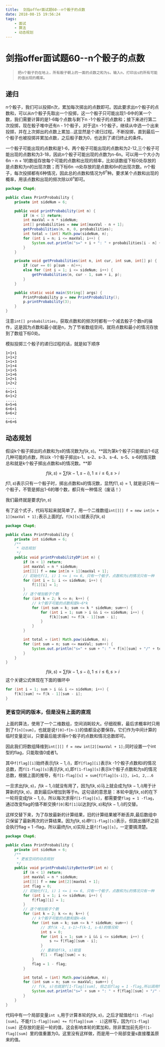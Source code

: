 ```yaml
---
title:  剑指offer面试题60--n个骰子的点数
date: 2018-08-15 19:56:24
tags: 
    - 面试
    - 算法
    - 动态规划
--- 
```

# 剑指offer面试题60--n个骰子的点数

> ```
> 把n个骰子扔在地上，所有骰子朝上的一面的点数之和为s。输入n，打印出s的所有可能的值出现的概率。
> ```

## 递归

n个骰子，我们可以投掷n次，累加每次掷出的点数即可。因此要求出n个骰子的点数和，可以从n个骰子先取出一个投掷，这一个骰子只可能出现1-6中的某一个数，我们需要计算的是1-6每个点数与剩下n -1个骰子的点数和；接下来进行第二次投掷，现在骰子堆中还有n - 1个骰子，对于这n -1个骰子，继续从中选一个出来投掷，并在上次掷出的点数上累加...这显然是个递归过程。不断投掷，直到最后一个骰子也被投掷并累加点数，之后骰子数为0，也达到了递归终止的条件。

一个骰子可能出现的点数和是1-6，两个骰子可能出现的点数和为2-12,三个骰子可能出现的点数和为3-18，因此n个骰子可能出现的点数为n-6n。可以用一个大小为6n - n + 1的数组存放每个可能的点数和出现的频率，比如该数组下标0处存放的是点数和为n的出现次数；而下标6n -n处存放的是点数和6n的出现次数。n个骰子，每次投掷都有6种情况，因此总的点数和情况为$6 ^ n$种。要求某个点数和出现的概率，用该点数和出现的频次除以$6 ^ n$即可。

```java
package Chap6;

public class PrintProbability {
    private int sideNum = 6;

    public void printProbability(int n) {
        if (n < 1) return;
        int maxVal = n * sideNum;
        int[] probabilities = new int[maxVal - n + 1];
        getProbabilities(n, n, 0, probabilities);
        int total = (int) Math.pow(sideNum, n);
        for (int i = n; i <= maxVal; i++) {
            System.out.println("s=" + i + ": " + probabilities[i - n] + "/" + total);
        }
    }

    private void getProbabilities(int n, int cur, int sum, int[] p) {
        if (cur == 0) p[sum - n]++;
        else for (int i = 1; i <= sideNum; i++) {
            getProbabilities(n, cur - 1, sum + i, p);
        }
    }

    public static void main(String[] args) {
        PrintProbability p = new PrintProbability();
        p.printProbability(3);
    }
}

```

注意`int[] probabilities`，获取点数和的频次时都有一个减去骰子个数n的操作，这是因为点数和最小就是n，为了节省数组空间，就将点数和最小的情况存放到了数组下标0处。

模拟投掷三个骰子的递归过程的话，就是如下顺序

```
1+1+1
1+1+2
1+1+3
1+1+4
1+1+5
1+1+6
1+2+1
1+2+2
.....
6+1+1
6+1+2
.....
6+5+6
6+6+1
6+6+2
.....
6+6+6
```

## 动态规划

假设k个骰子掷出的点数和为$s$的情况数为$f(k, s)$。**因为第k个骰子只能掷出1-6这几种可能的点数，所以k -1个骰子掷出s-1、s-2、s-3、s-4、s-5、s-6的情况数总和就是k个骰子掷出点数和s的情况数。**即

$$f(k, s) = \sum f(k-1, s-i), 1 \le i \le 6, s  > i$$

$f(1, s)$表示只有一个骰子时，掷出点数和s的情况数，显然$f(1, s) = 1$, 就是说只有一个骰子，不管是掷出1-6的哪个数，都只有一种情况（废话！）

我们最终就是要求$f(n, s)$

有了这个式子，代码写起来就简单了。用一个二维数组`int[][] f = new int[n + 1][maxVal + 1];`表示上面的$f$。`f[k][s]`就表示$f(k, s)$

```java
package Chap6;

public class PrintProbability {
    private int sideNum = 6;
    /**
     * 动态规划
     */
    public void printProbabilityDP(int n) {
        if (n < 1) return;
        int maxVal = n * sideNum;
        int[][] f = new int[n + 1][maxVal + 1];
        // 初始化f(1, i) 1 <= i <= 6, 只有一个骰子，点数和为i的情况只有一种
        for (int i = 1; i <= sideNum; i++) {
            f[1][i] = 1;
        }
        // 逐个增加骰子个数
        for (int k = 2; k <= n; k++) {
            // k个骰子可能的点数和是k~6*k
            for (int sum = k; sum <= k * sideNum; sum++) {
                for (int i = 1; sum > i && i <= sideNum; i++) {
                    f[k][sum] += f[k - 1][sum - i];
                }
            }
        }

        int total = (int) Math.pow(sideNum, n);
        for (int sum = n; sum <= maxVal; sum++) {
            System.out.println("s=" + sum + ": " + f[n][sum] + "/" + total);
        }
    }
}

```

$$f(k, s) = \sum f(k-1, s-i), 1 \le i \le 6, s  > i$$这个关键公式体现在下面的循环中

```java
for (int i = 1; sum > i && i <= sideNum; i++) {
	f[k][sum] += f[k - 1][sum - i];
}
```

### 更省空间的版本，但是没有上面的直观

上面的算法，使用了一个二维数组，空间消耗较大。仔细观察，最后求概率时只用到了`f[n][sum]`，也就是说`f[0]~f[n-1]`的值都没必要保存。它们作为中间计算的临时变量足以，只要最后能求得n个骰子的点数和情况总数即可。

因此我们将数组降维到`int[][] f = new int[2][maxVal + 1];`同时设置一个int 型的flag，只能取值0或者1。

其中`f[flag][i]`始终表示$f(k -1, i)$，即`f[flag][i]`表示k -1个骰子点数和i的情况总数，而`f[1-flag][s]`表示$f(k, s)$,即`f[1-flag][s]`表示k个骰子点数和为s的情况总数，根据上面的推导，有`f[1-flag][s] = sum{f[flag][s-i]}, i=1, 2,..6`

一旦求出$f(k, s)$，$f(k -1, i)$就没有用了，因为$f(k, s)$马上就会成为$f(k -1, i)$用于计算新的$f(k, s)$，直到最后k增加到等于n。这句话的意思是：本轮中是$f(k, s)$的在下一轮将变成$f(k -1, i)$，所以每次求得`f[1-flag][s]`，都需要使`flag = 1 -flag`，通过改变flag的值不断交换`f[0]`和`f[1]`以达到$f(k, s)$和$f(k -1, i)$的交替。

这样交替下来，为了存放最新的计算结果，旧的计算结果被不断丢弃,最后数组中只保留了最新两次的计算结果。因为$f(k ,s)用$`f[1-flag][s]`表示，但跳出循环之前会执行flag = 1 -flag，所以最终$f(n, s)$实际上是`f[flag][s]`，一定要搞清楚。

```java
package Chap6;

public class PrintProbability {
    private int sideNum = 6;
    /**
     * 更省空间的动态规划
     */
    public void printProbabilityBetterDP(int n) {
        if (n < 1) return;
        int maxVal = n * sideNum;
        int[][] f = new int[2][maxVal + 1];
        int flag = 0;
        // 初始化f(1, i) 1 <= i <= 6, 只有一个骰子，点数和为i的情况只有一种
        for (int i = 1; i <= sideNum; i++) {
            f[flag][i] = 1;
        }
        // 逐个增加骰子个数
        for (int k = 2; k <= n; k++) {
            // k个骰子可能的点数和是k~6k
            for (int sum = k; sum <= k * sideNum; sum++) {
                // 求f(k -1, s-1)~f(k-1, s-6)的情况和
                int s = 0;
                for (int i = 1; sum > i && i <= sideNum; i++) {
                    s += f[flag][sum - i];
                }
                // 重新给f(k, s)赋值
                f[1 - flag][sum] = s;
            }
            flag = 1 - flag;
        }

        int total = (int) Math.pow(sideNum, n);
        for (int sum = n; sum <= maxVal; sum++) {
            // f(k, s)也就是f[1-flag][sum], 但之后flag = 1 -flag,所以调用f[flag]才能得到f(k, s)
            System.out.println("s=" + sum + ": " + f[flag][sum] + "/" + total);
        }
    }
}

```

代码中有一个局部变量`int s`,用于计算本轮的$f(k, s)$，之后才赋值给`f[1 -flag][sum]`。不能`f[1-flag][sum] += f[flag][sum - i]`这样写，因为`f[1-flag][sum] `还存放的是前一轮的值，这会影响本轮的累加和，除非累加前先将`f[1-flag][sum] `里的值重置为0。这里没有这样做，而是用一个局部变量s直接覆盖原来的值。

